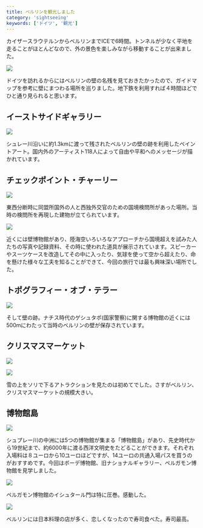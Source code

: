 ```yaml
---
title: ベルリンを観光しました
category: 'sightseeing'
keywords: ['ドイツ', '観光']
---
```


カイザースラウテルンからベルリンまでICEで6時間。トンネルが少なく平地を走ることがほとんどなので、外の景色を楽しみながら移動することが出来ました。

![ ](/img/blog_berlin31.jpg)

ドイツを訪れるからにはベルリンの壁の名残を見ておきたかったので、ガイドマップを参考に壁にまつわる場所を巡りました。地下鉄を利用すれば４時間ほどでひと通り見られると思います。

## イーストサイドギャラリー

![ ](/img/blog_berlin01.jpg)

シュレー川沿いに約1.3kmに渡って残されたベルリンの壁の跡を利用したペイントアート。国内外のアーティスト118人によって自由や平和へのメッセージが描かれています。

## チェックポイント・チャーリー

![ ](/img/blog_berlin02.jpg)

東西分断時に同盟所国外の人と西独外交官のための国境検問所があった場所。当時の検問所を再現した建物が立てられています。

![ ](/img/blog_berlin03.jpg)

近くには壁博物館があり、陸海空いろいろなアプローチから国境超えを試みた人たちの写真や記録資料、その時に使われた道具が展示されています。スピーカーやスーツケースを改造してその中に入ったり、気球を使って空から超えたり、命を懸けた様々な工夫を知ることができて、今回の旅行では最も興味深い場所でした。

## トポグラフィー・オブ・テラー

![ ](/img/blog_berlin04.jpg)

そして壁の跡。ナチス時代のゲシュタポ(国家警察)に関する博物館の近くには500mにわたって当時のベルリンの壁が保存されています。

## クリスマスマーケット

![ ](/img/blog_berlin11.jpg)

![ ](/img/blog_berlin12.jpg)

雪の上をソリで下るアトラクションを見たのは初めてでした。さすがベルリン、クリスマスマーケットの規模大きい。

## 博物館島

![ ](/img/blog_berlin21.jpg)

シュプレー川の中洲には5つの博物館が集まる「博物館島」があり、先史時代から19世紀まで、約6000年に渡る西洋文明史をたどることができます。それぞれ入場料は８ユーロから10ユーロほどですが、14ユーロの共通入場パスを買うのがおすすめです。今回はボーデ博物館、旧ナショナルギャラリー、ペルガモン博物館を見学しました。

![ ](/img/blog_berlin22.jpg)

ペルガモン博物館のイシュタール門は特に圧巻。感動した。

![ ](/img/blog_berlin32.jpg)

ベルリンには日本料理の店が多く、恋しくなったので寿司食べた。寿司最高。
